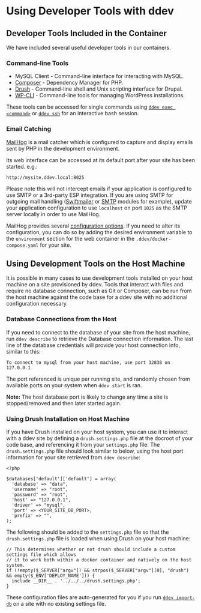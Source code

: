 <h1>Using Developer Tools with ddev</h1>

## Developer Tools Included in the Container
We have included several useful developer tools in our containers.

### Command-line Tools
- MySQL Client - Command-line interface for interacting with MySQL.
- [Composer](https://getcomposer.org/) - Dependency Manager for PHP.
- [Drush](http://www.drush.org) - Command-line shell and Unix scripting interface for Drupal.
- [WP-CLI](http://wp-cli.org/) - Command-line tools for managing WordPress installations.

These tools can be accessed for single commands using [`ddev exec <command>`](cli-usage.md#executing-commands-in-containers) or [`ddev ssh`](cli-usage.md#ssh-into-containers) for an interactive bash session.

### Email Catching
[MailHog](https://github.com/mailhog/MailHog) is a mail catcher which is configured to capture and display emails sent by PHP in the development environment.

Its web interface can be accessed at its default port after your site has been started. e.g.:
```
http://mysite.ddev.local:8025
```

Please note this will not intercept emails if your application is configured to use SMTP or a 3rd-party ESP integration. If you are using SMTP for outgoing mail handling ([Swiftmailer](https://www.drupal.org/project/swiftmailer) or [SMTP](https://www.drupal.org/project/smtp) modules for example), update your application configuration to use `localhost` on port `1025` as the SMTP server locally in order to use MailHog.

MailHog provides several [configuration options](https://github.com/mailhog/MailHog/blob/master/docs/CONFIG.md). If you need to alter its configuration, you can do so by adding the desired environment variable to the `environment` section for the web container in the `.ddev/docker-compose.yaml` for your site.

## Using Development Tools on the Host Machine
It is possible in many cases to use development tools installed on your host machine on a site provisioned by ddev. Tools that interact with files and require no database connection, such as Git or Composer, can be run from the host machine against the code base for a ddev site with no additional configuration necessary.

### Database Connections from the Host
If you need to connect to the database of your site from the host machine, run `ddev describe` to retrieve the Database connection information. The last line of the database credentials will provide your host connection info, similar to this:

```
To connect to mysql from your host machine, use port 32838 on 127.0.0.1
```

The port referenced is unique per running site, and randomly chosen from available ports on your system when `ddev start` is ran.

**Note:** The host database port is likely to change any time a site is stopped/removed and then later started again.

### Using Drush Installation on Host Machine
If you have Drush installed on your host system, you can use it to interact with a ddev site by defining a `drush.settings.php` file at the docroot of your code base, and referencing it from your `settings.php` file. The `drush.settings.php` file should look similar to below, using the host port information for your site retrieved from `ddev describe`:

```
<?php

$databases['default']['default'] = array(
  'database' => "data",
  'username' => "root",
  'password' => "root",
  'host' => "127.0.0.1",
  'driver' => "mysql",
  'port' => <YOUR_SITE_DB_PORT>,
  'prefix' => "",
);
```

The following should be added to the `settings.php` file so that the `drush.settings.php` file is loaded when using Drush on your host machine:

```
// This determines whether or not drush should include a custom settings file which allows
// it to work both within a docker container and natively on the host system.
if (!empty($_SERVER["argv"]) && strpos($_SERVER["argv"][0], "drush") && empty($_ENV['DEPLOY_NAME'])) {
  include __DIR__ . '../../../drush.settings.php';
}
```

These configuration files are auto-generated for you if you run [`ddev import-db`](cli-usage.md#import-db) on a site with no existing settings file.

